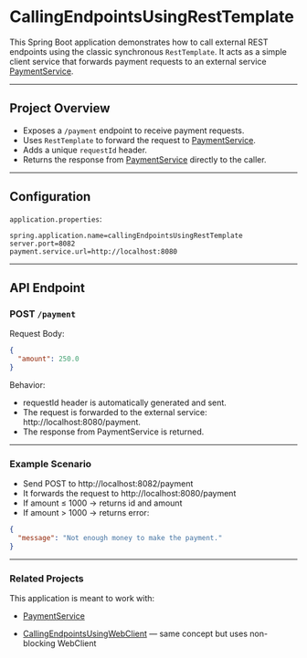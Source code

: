 # CallingEndpointsUsingRestTemplate

This Spring Boot application demonstrates how to call external REST endpoints using the classic synchronous `RestTemplate`. It acts as a simple client service that forwards payment requests to an external service [PaymentService](https://github.com/Mo-yehia/spring-boot-learning/tree/main/REST-services/implementation/PaymentService).

---

## Project Overview

- Exposes a `/payment` endpoint to receive payment requests.
- Uses `RestTemplate` to forward the request to [PaymentService](https://github.com/Mo-yehia/spring-boot-learning/tree/main/REST-services/implementation/PaymentService).
- Adds a unique `requestId` header.
- Returns the response from [PaymentService](https://github.com/Mo-yehia/spring-boot-learning/tree/main/REST-services/implementation/PaymentService) directly to the caller.

---

## Configuration

`application.properties`:

```properties
spring.application.name=callingEndpointsUsingRestTemplate
server.port=8082
payment.service.url=http://localhost:8080
```
---
## API Endpoint
### POST `/payment`
Request Body:
```json
{
  "amount": 250.0
}
```

Behavior:

- requestId header is automatically generated and sent.
- The request is forwarded to the external service: http://localhost:8080/payment.
- The response from PaymentService is returned.

---
### Example Scenario
- Send POST to http://localhost:8082/payment
- It forwards the request to http://localhost:8080/payment
- If amount ≤ 1000 → returns id and amount
- If amount > 1000 → returns error:
```json
{
  "message": "Not enough money to make the payment."
}
```
---
### Related Projects
This application is meant to work with:

- [PaymentService](https://github.com/Mo-yehia/spring-boot-learning/tree/main/REST-services/implementation/PaymentService)

- [CallingEndpointsUsingWebClient](https://github.com/Mo-yehia/spring-boot-learning/tree/main/REST-services/Consuming%20REST%20endpoints/callingEndpointsUsingWebClient) — same concept but uses non-blocking WebClient

